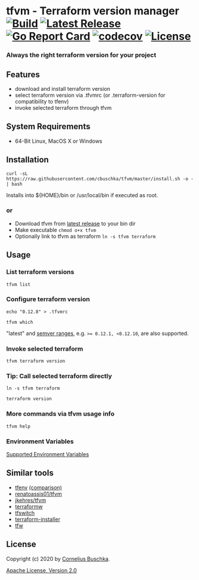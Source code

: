 # tfvm - Terraform version manager [![Build](https://api.travis-ci.com/cbuschka/tfvm.svg?branch=master)](https://travis-ci.com/github/cbuschka/tfvm) [![Latest Release](https://img.shields.io/github/release/cbuschka/tfvm.svg)](https://github.com/cbuschka/tfvm/releases) [![Go Report Card](https://goreportcard.com/badge/github.com/cbuschka/tfvm)](https://goreportcard.com/report/github.com/cbuschka/tfvm) [![codecov](https://codecov.io/gh/cbuschka/tfvm/branch/master/graph/badge.svg)](https://codecov.io/gh/cbuschka/tfvm) [![License](https://img.shields.io/github/license/cbuschka/tfvm.svg)](https://github.com/cbuschka/tfvm/blob/master/license.txt)

### Always the right terraform version for your project

## Features
* download and install terraform version
* select terraform version via .tfvmrc (or .terraform-version for compatibility to tfenv)
* invoke selected terraform through tfvm

## System Requirements
* 64-Bit Linux, MacOS X or Windows

## Installation
```
curl -sL https://raw.githubusercontent.com/cbuschka/tfvm/master/install.sh -o - | bash
```

Installs into ${HOME}/bin or /usr/local/bin if executed as root.

### or
* Download tfvm from [latest release](https://github.com/cbuschka/tfvm/releases/latest) to your bin dir
* Make executable ```chmod o+x tfvm```
* Optionally link to tfvm as terraform ```ln -s tfvm terraform```

## Usage

### List terraform versions
```
tfvm list
```

### Configure terraform version
```
echo "0.12.8" > .tfvmrc

tfvm which
```

"latest" and [semver ranges](https://github.com/hashicorp/go-version#version-constraints), e.g. ```>= 0.12.1, <0.12.10```, are also supported.

### Invoke selected terraform
```
tfvm terraform version
```

### Tip: Call selected terraform directly
```
ln -s tfvm terraform

terraform version
```

### More commands via tfvm usage info
```
tfvm help
```

### Environment Variables
[Supported Environment Variables](./doc/env-vars.md)

## Similar tools
* [tfenv](https://github.com/tfutils/tfenv) [(comparison)](./doc/tfvm-vs-tfenv.md)
* [renatoassis01/tfvm](https://github.com/renatoassis01/tfvm)
* [jkehres/tfvm](https://github.com/jkehres/tfvm)
* [terraformw](https://objectpartners.com/2017/12/21/use-a-terraform-wrapper-script-to-easily-manage-terraform-installations/)
* [tfswitch](https://github.com/warrensbox/terraform-switcher)
* [terraform-installer](https://github.com/robertpeteuil/terraform-installer)
* [tfw](https://github.com/stormbeta/tfw)

## License
Copyright (c) 2020 by [Cornelius Buschka](https://github.com/cbuschka).

[Apache License, Version 2.0](./license.txt)

